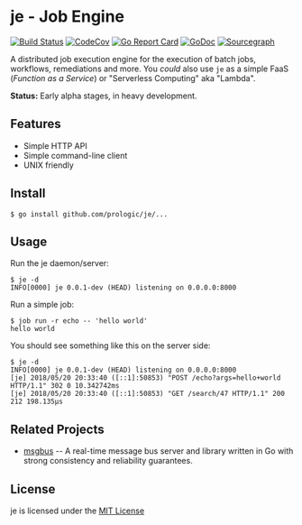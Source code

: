 # je - Job Engine

[![Build Status](https://cloud.drone.io/api/badges/prologic/je/status.svg)](https://cloud.drone.io/prologic/je)
[![CodeCov](https://codecov.io/gh/prologic/je/branch/master/graph/badge.svg)](https://codecov.io/gh/prologic/je)
[![Go Report Card](https://goreportcard.com/badge/prologic/je)](https://goreportcard.com/report/prologic/je)
[![GoDoc](https://godoc.org/github.com/prologic/je?status.svg)](https://godoc.org/github.com/prologic/je) 
[![Sourcegraph](https://sourcegraph.com/github.com/prologic/je/-/badge.svg)](https://sourcegraph.com/github.com/prologic/je?badge)

A distributed job execution engine for the execution of batch jobs, workflows,
remediations and more. You *could* also use `je` as a simple FaaS
(*Function as a Service*) or "Serverless Computing" aka "Lambda".

**Status:** Early alpha stages, in heavy development.

## Features

* Simple HTTP API
* Simple command-line client
* UNIX friendly

## Install

```#!bash
$ go install github.com/prologic/je/...
```

## Usage

Run the je daemon/server:

```#!bash
$ je -d
INFO[0000] je 0.0.1-dev (HEAD) listening on 0.0.0.0:8000
```

Run a simple job:


```#!bash
$ job run -r echo -- 'hello world'
hello world
```

You should see something like this on the server side:

```
$ je -d
INFO[0000] je 0.0.1-dev (HEAD) listening on 0.0.0.0:8000
[je] 2018/05/20 20:33:40 ([::1]:50853) "POST /echo?args=hello+world HTTP/1.1" 302 0 10.342742ms
[je] 2018/05/20 20:33:40 ([::1]:50853) "GET /search/47 HTTP/1.1" 200 212 198.135µs
```

## Related Projects

* [msgbus](https://github.com/prologic/msgbus) -- A real-time message bus server and library written in Go with strong consistency and reliability guarantees.

## License

je is licensed under the [MIT License](https://github.com/prologic/je/blob/master/LICENSE)
